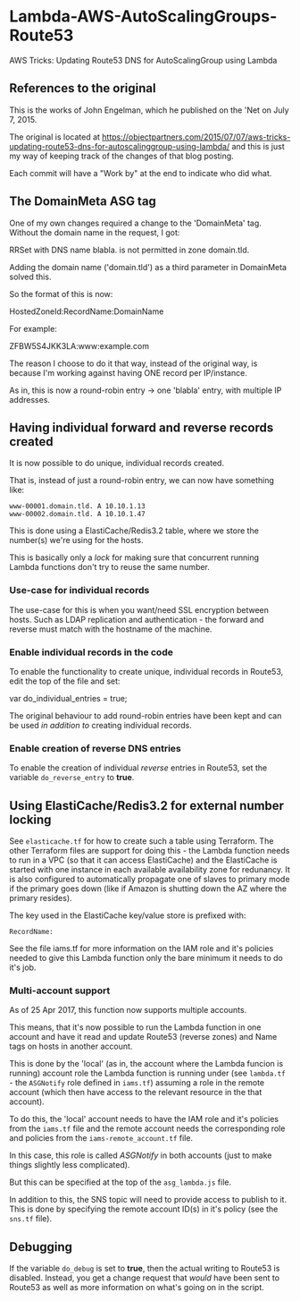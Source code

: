 # Lambda-AWS-AutoScalingGroups-Route53
AWS Tricks: Updating Route53 DNS for AutoScalingGroup using Lambda

## References to the original
This is the works of John Engelman, which he published on the 'Net on July 7, 2015.

The original is located at https://objectpartners.com/2015/07/07/aws-tricks-updating-route53-dns-for-autoscalinggroup-using-lambda/
and this is just my way of keeping track of the changes of that
blog posting.

Each commit will have a "Work by" at the end to indicate who did
what.

## The DomainMeta ASG tag
One of my own changes required a change to the 'DomainMeta' tag.
Without the domain name in the request, I got:

  RRSet with DNS name blabla. is not permitted in zone domain.tld.

Adding the domain name ('domain.tld') as a third parameter in
DomainMeta solved this.

So the format of this is now:

  HostedZoneId:RecordName:DomainName

For example:

  ZFBW5S4JKK3LA:www:example.com

The reason I choose to do it that way, instead of the original
way, is because I'm working against having ONE record per IP/instance.

As in, this is now a round-robin entry -> one 'blabla' entry, with
multiple IP addresses.

## Having individual forward and reverse records created
It is now possible to do unique, individual records created.

That is, instead of just a round-robin entry, we can now have something
like:

    www-00001.domain.tld. A 10.10.1.13
    www-00002.domain.tld. A 10.10.1.47

This is done using a ElastiCache/Redis3.2 table, where we store the
number(s) we're using for the hosts.

This is basically only a _lock_ for making sure that concurrent
running Lambda functions don't try to reuse the same number.

### Use-case for individual records
The use-case for this is when you want/need SSL encryption between
hosts. Such as LDAP replication and authentication - the forward and
reverse must match with the hostname of the machine.

### Enable individual records in the code
To enable the functionality to create unique, individual records
in Route53, edit the top of the file and set:

  var do_individual_entries = true;

The original behaviour to add round-robin entries have been kept
and can be used _in addition to_ creating individual records.

### Enable creation of reverse DNS entries
To enable the creation of individual _reverse_ entries in Route53,
set the variable `do_reverse_entry` to **true**.

## Using ElastiCache/Redis3.2 for external number locking
See `elasticache.tf` for how to create such a table using Terraform.
The other Terraform files are support for doing this - the Lambda
function needs to run in a VPC (so that it can access ElastiCache)
and the ElastiCache is started with one instance in each available
availability zone for redunancy. It is also configured to automatically
propagate one of slaves to primary mode if the primary goes down
(like if Amazon is shutting down the AZ where the primary resides).

The key used in the ElastiCache key/value store is prefixed with:

    RecordName:

See the file iams.tf for more information on the IAM role and it's
policies needed to give this Lambda function only the bare minimum
it needs to do it's job.

### Multi-account support
As of 25 Apr 2017, this function now supports multiple accounts.

This means, that it's now possible to run the Lambda function
in one account and have it read and update Route53 (reverse zones)
and Name tags on hosts in another account.

This is done by the 'local' (as in, the account where the Lambda
funcion is running) account role the Lambda function is running
under (see `lambda.tf` - the `ASGNotify` role defined in `iams.tf`)
assuming a role in the remote account (which then have access to
the relevant resource in the that account).

To do this, the 'local' account needs to have the IAM role and
it's policies from the `iams.tf` file and the remote account
needs the corresponding role and policies from the `iams-remote_account.tf`
file.

In this case, this role is called *ASGNotify* in both accounts
(just to make things slightly less complicated).

But this can be specified at the top of the `asg_lambda.js` file.

In addition to this, the SNS topic will need to provide access
to publish to it. This is done by specifying the remote account
ID(s) in it's policy (see the `sns.tf` file).

## Debugging
If the variable `do_debug` is set to **true**, then the actual
writing to Route53 is disabled. Instead, you get a change request
that _would_ have been sent to Route53 as well as more information
on what's going on in the script.
